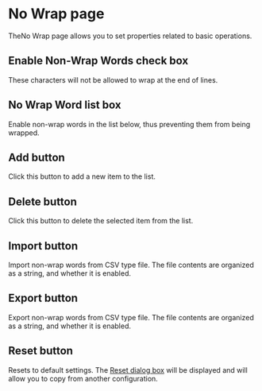 # No Wrap page

TheNo Wrap page allows you to set properties related to basic
operations.

## Enable Non-Wrap Words check box

These characters will not be allowed to wrap at the end of lines.

## No Wrap Word list box

Enable non-wrap words in the list below, thus preventing them from being
wrapped.

## Add button

Click this button to add a new item to the list.

## Delete button

Click this button to delete the selected item from the list.

## Import button

Import non-wrap words from CSV type file. The file contents are organized as
a string, and whether it is enabled.

## Export button

Export non-wrap words from CSV type file. The file contents are organized as
a string, and whether it is enabled.

## Reset button

Resets to default settings. The
[Reset dialog box](../reset/index) will be displayed
and will allow you to copy from another configuration.

